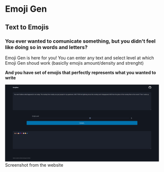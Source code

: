 # Emoji Gen

## Text to Emojis

### You ever wanted to comunicate something, but you didn't feel like doing so in words and letters?
Emoji Gen is here for you! You can enter any text and select level at which Emoji Gen shoud work (basiclly emojis amount/density and strenght)

**And you have set of emojis that perfectly represents what you wanted to write**

![Website Screenshot](images/screenshot.png)
Screenshot from the website